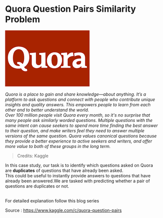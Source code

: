 # Quora Question Pairs Similarity Problem
![](/Images/icon.png)

<i>Quora is a place to gain and share knowledge—about anything. It’s a platform to ask questions and connect with people who contribute unique insights and quality answers. This empowers people to learn from each other and to better understand the world. <br>
Over 100 million people visit Quora every month, so it's no surprise that many people ask similarly worded questions. Multiple questions with the same intent can cause seekers to spend more time finding the best answer to their question, and make writers feel they need to answer multiple versions of the same question. Quora values canonical questions because they provide a better experience to active seekers and writers, and offer more value to both of these groups in the long term.</i>
> Credits: Kaggle

In this case study, our task is to identify which questions asked on Quora are <b>duplicates</b> of questions that have already been asked.<br>This could be useful to instantly provide answers to questions that have already been answered.We are tasked with predicting whether a pair of questions are duplicates or not.<br><br>


For detailed explanation follow this blog series 




Source : https://www.kaggle.com/c/quora-question-pairs 

